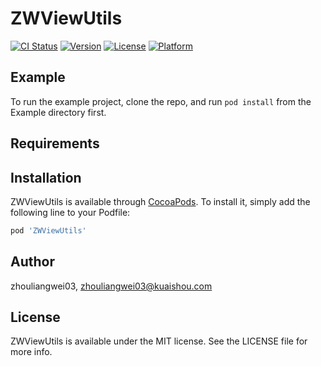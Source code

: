 # ZWViewUtils

[![CI Status](https://img.shields.io/travis/zhouliangwei03/ZWViewUtils.svg?style=flat)](https://travis-ci.org/zhouliangwei03/ZWViewUtils)
[![Version](https://img.shields.io/cocoapods/v/ZWViewUtils.svg?style=flat)](https://cocoapods.org/pods/ZWViewUtils)
[![License](https://img.shields.io/cocoapods/l/ZWViewUtils.svg?style=flat)](https://cocoapods.org/pods/ZWViewUtils)
[![Platform](https://img.shields.io/cocoapods/p/ZWViewUtils.svg?style=flat)](https://cocoapods.org/pods/ZWViewUtils)

## Example

To run the example project, clone the repo, and run `pod install` from the Example directory first.

## Requirements

## Installation

ZWViewUtils is available through [CocoaPods](https://cocoapods.org). To install
it, simply add the following line to your Podfile:

```ruby
pod 'ZWViewUtils'
```

## Author

zhouliangwei03, zhouliangwei03@kuaishou.com

## License

ZWViewUtils is available under the MIT license. See the LICENSE file for more info.
